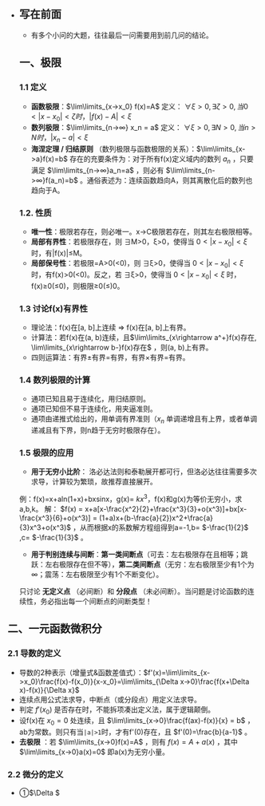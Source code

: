 * ## 写在前面

  * 有多个小问的大题，往往最后一问需要用到前几问的结论。

  ## 一、极限

  ### 1.1 定义

  * **函数极限**：$\lim\limits_{x->x_0} f(x)=A$ 定义： $∀ξ>0, ∃ζ>0, 当0<|x-x_0|<ζ时，|f(x)-A|<ξ$
  * **数列极限**：$\lim\limits_{n->∞} x_n = a$ 定义： $∀ξ>0, ∃N>0, 当n>N时，|x_n -a|<ξ$
  * **海涅定理 / 归结原则** （数列极限与函数极限的关系）：$\lim\limits_{x->a}f(x)=b$ 存在的充要条件为：对于所有f(x)定义域内的数列 $a_n$ ，只要满足 $\lim\limits_{n->∞}a_n=a$ ，则必有 $\lim\limits_{n->∞}f(a_n)=b$ 。通俗表述为：连续函数趋向A，则其离散化后的数列也趋向于A。

  ### 1.2. 性质

  * **唯一性**：极限若存在，则必唯一。x->C极限若存在，则其左右极限相等。
  * **局部有界性**：若极限存在，则 ∃M>0，ξ>0，使得当 $0<|x-x_0|<ξ$ 时，有|f(x)|≤M。
  * **局部保号性**：若极限=A>0(<0)，则 ∃ξ>0，使得当 $0<|x-x_0|<ξ$ 时，有f(x)>0(<0)。反之，若 ∃ξ>0，使得当 $0<|x-x_0|<ξ$ 时，f(x)≥0(≤0)，则极限≥0(≤)0。

  ### 1.3  讨论f(x)有界性

  * 理论法：f(x)在[a, b]上连续 => f(x)在[a, b]上有界。
  * 计算法：若f(x)在(a, b)连续，且$\lim\limits_{x\rightarrow a^+}f(x)存在, \lim\limits_{x\rightarrow b-}f(x)存在$ ，则(a, b)上有界。
  * 四则运算法：有界±有界=有界，有界×有界=有界。

  ### 1.4 数列极限的计算

  * 通项已知且易于连续化，用归结原则。
  * 通项已知但不易于连续化，用夹逼准则。
  * 通项由递推式给出的，用单调有界准则（$x_n$ 单调递增且有上界，或者单调递减且有下界，则n趋于无穷时极限存在）。

  ### 1.5 极限的应用

  * **用于无穷小比阶**： 洛必达法则和泰勒展开都可行，但洛必达往往需要多次求导，计算较为繁琐，故推荐直接展开。

  例：f(x)=x+aln(1+x)+bxsinx，g(x)= $kx^3$，f(x)和g(x)为等价无穷小，求a,b,k。
  解： $f(x) = x+a[x-\frac{x^2}{2}+\frac{x^3}{3}+o(x^3)]+bx[x-\frac{x^3}{6}+o(x^3)] = (1+a)x+(b-\frac{a}{2})x^2+\frac{a}{3}x^3+o(x^3)$ ，从而根据x的系数解方程组得到a=-1,b= $-\frac{1}{2}$ ,c= $-\frac{1}{3}$ 。 

  * **用于判别连续与间断**：**第一类间断点**（可去：左右极限存在且相等；跳跃：左右极限存在但不等），**第二类间断点**（无穷：左右极限至少有1个为∞；震荡：左右极限至少有1个不断变化）。

  只讨论 **无定义点** （必间断）和 **分段点** （未必间断）。当问题是讨论函数的连续性，务必指出每一个间断点的间断类型！

## 二、一元函数微积分

### 2.1 导数的定义

* 导数的2种表示（增量式&函数差值式）：$f'(x)=\lim\limits_{x->x_0}\frac{f(x)-f(x_0)}{x-x_0}=\lim\limits_{\Delta x->0}\frac{f(x+\Delta x)-f(x)}{\Delta x}$ 
* 连续点用公式法求导，中断点（或分段点）用定义法求导。
* 判定 $f'(x_0)$ 是否存在时，不能拆项凑出定义法，属于逻辑颠倒。
* 设f(x)在 $x_0=0$ 处连续，且 $\lim\limits_{x->0}\frac{f(ax)-f(x)}{x} = b$ ，ab为常数。则只有当`|a|>1`时，才有f'(0)存在，且 $f'(0)=\frac{b}{a-1}$ 。
* **去极限** ：若 $\lim\limits_{x->0}f(x)=A$ ，则有 $f(x)=A+a(x)$ ，其中$\lim\limits_{x->0}a(x)=0$ 即a(x)为无穷小量。

### 2.2 微分的定义

* ①$\Delta $